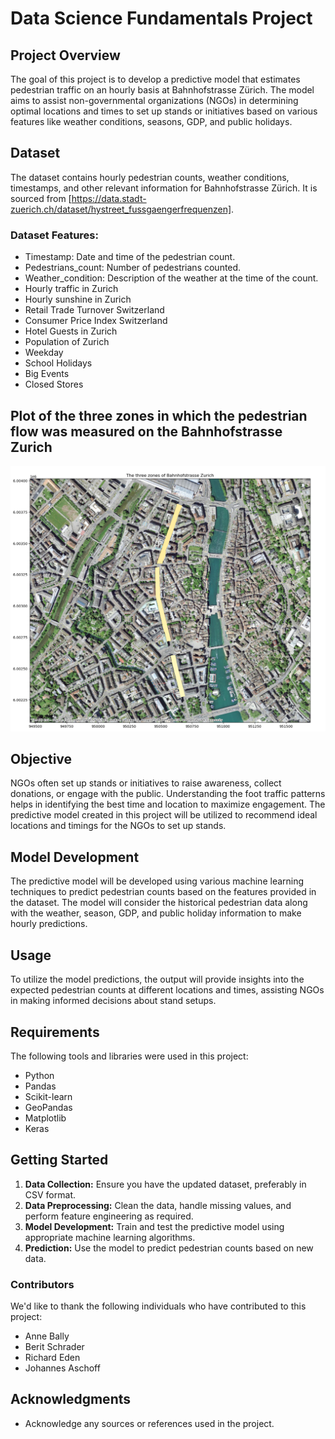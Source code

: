 # Data Science Fundamentals Project

## Project Overview

The goal of this project is to develop a predictive model that estimates pedestrian traffic on an hourly basis at Bahnhofstrasse Zürich. The model aims to assist non-governmental organizations (NGOs) in determining optimal locations and times to set up stands or initiatives based on various features like weather conditions, seasons, GDP, and public holidays.

## Dataset

The dataset contains hourly pedestrian counts, weather conditions, timestamps, and other relevant information for Bahnhofstrasse Zürich. It is sourced from [https://data.stadt-zuerich.ch/dataset/hystreet_fussgaengerfrequenzen].

### Dataset Features:

- Timestamp: Date and time of the pedestrian count.
- Pedestrians_count: Number of pedestrians counted.
- Weather_condition: Description of the weather at the time of the count.
- Hourly traffic in Zurich
- Hourly sunshine in Zurich
- Retail Trade Turnover Switzerland
- Consumer Price Index Switzerland
- Hotel Guests in Zurich
- Population of Zurich
- Weekday
- School Holidays
- Big Events
- Closed Stores

## Plot of the three zones in which the pedestrian flow was measured on the Bahnhofstrasse Zurich

![Plot of the three zones in which the pedestrian flow was measured on the Bahnhofstrasse Zurich](https://github.com/johannesaschoff/data_science_fundamentals/blob/main/target_preprocessing/bahnhofstrasse_zones_plot.png?raw=true)


## Objective

NGOs often set up stands or initiatives to raise awareness, collect donations, or engage with the public. Understanding the foot traffic patterns helps in identifying the best time and location to maximize engagement. The predictive model created in this project will be utilized to recommend ideal locations and timings for the NGOs to set up stands.

## Model Development

The predictive model will be developed using various machine learning techniques to predict pedestrian counts based on the features provided in the dataset. The model will consider the historical pedestrian data along with the weather, season, GDP, and public holiday information to make hourly predictions.

## Usage

To utilize the model predictions, the output will provide insights into the expected pedestrian counts at different locations and times, assisting NGOs in making informed decisions about stand setups.

## Requirements

The following tools and libraries were used in this project:

- Python
- Pandas
- Scikit-learn
- GeoPandas
- Matplotlib
- Keras

## Getting Started

1. **Data Collection:** Ensure you have the updated dataset, preferably in CSV format.
2. **Data Preprocessing:** Clean the data, handle missing values, and perform feature engineering as required.
3. **Model Development:** Train and test the predictive model using appropriate machine learning algorithms.
4. **Prediction:** Use the model to predict pedestrian counts based on new data.

### Contributors

We'd like to thank the following individuals who have contributed to this project:

- Anne Bally
- Berit Schrader
- Richard Eden
- Johannes Aschoff

## Acknowledgments

- Acknowledge any sources or references used in the project.
